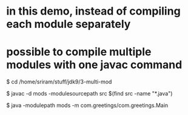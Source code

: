 # in this demo, instead of compiling each module separately
# possible to compile multiple modules with one javac command

$ cd /home/sriram/stuff/jdk9/3-multi-mod

$ javac -d mods -modulesourcepath src $(find src -name "*.java")

$ java -modulepath mods -m com.greetings/com.greetings.Main
